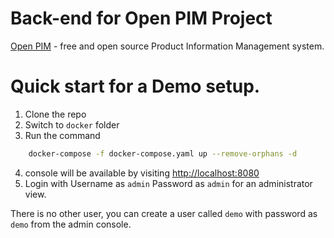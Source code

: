 # Back-end for Open PIM Project

[Open PIM](https://www.openpim.org) - free and open source Product Information Management system.

# Quick start for a Demo setup.
1. Clone the repo
2. Switch to `docker` folder
3. Run the command
```bash
    docker-compose -f docker-compose.yaml up --remove-orphans -d
```
4. console will be available by visiting [http://localhost:8080](http://localhost:8080)
5. Login with Username as `admin` Password as `admin` for an administrator view.

There is no other user, you can create a user called `demo` with password as `demo` from the admin console.